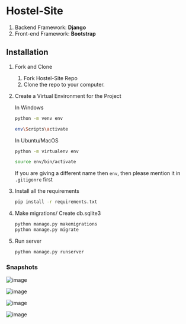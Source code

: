 # Hostel-Site
1. Backend Framework: **Django**
2. Front-end Framework: **Bootstrap**

## Installation 

1. Fork and Clone
    <ol>
    <li>Fork Hostel-Site Repo</li>
    <li>Clone the repo to your computer.</li>
    </ol>

2. Create a Virtual Environment for the Project

    In Windows
    ```bash
    python -m venv env
    
    env\Scripts\activate
    ```

    In Ubuntu/MacOS
    ```bash
    python -m virtualenv env
    
    source env/bin/activate
    ```
   
   If you are giving a different name then `env`, then please mention it in `.gitigonre` first

3. Install all the requirements

    ```bash
    pip install -r requirements.txt
    ```

4. Make migrations/ Create db.sqlite3

    ```bash
    python manage.py makemigrations
    python manage.py migrate
    ```
5. Run server
    ```bash
    python manage.py runserver
    ```
### Snapshots

![image](https://user-images.githubusercontent.com/75678927/152208348-ea4f05a7-691f-4fb3-a4a0-bdec6a01b2f0.png)

![image](https://user-images.githubusercontent.com/75678927/152208492-0c0def6c-ea76-4e6e-b04e-821923209df4.png)

![image](https://user-images.githubusercontent.com/75678927/152208558-270ef226-7861-4d93-9bcb-2241bf3bc5bc.png)

![image](https://user-images.githubusercontent.com/75678927/152208664-6b79a332-00f5-4996-9cb8-9a442608ae5f.png)
